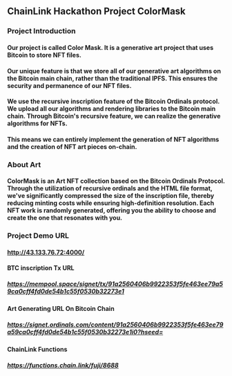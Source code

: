 ## ChainLink Hackathon Project ColorMask

### Project Introduction
#### Our project is called Color Mask. It is a generative art project that uses Bitcoin to store NFT files.

#### Our unique feature is that we store all of our generative art algorithms on the Bitcoin main chain, rather than the traditional IPFS. This ensures the security and permanence of our NFT files.

#### We use the recursive inscription feature of the Bitcoin Ordinals protocol. We upload all our algorithms and rendering libraries to the Bitcoin main chain. Through Bitcoin's recursive feature, we can realize the generative algorithms for NFTs.
#### This means we can entirely implement the generation of NFT algorithms and the creation of NFT art pieces on-chain.

### About Art

#### ColorMask is an Art NFT collection based on the Bitcoin Ordinals Protocol. Through the utilization of recursive ordinals and the HTML file format, we've significantly compressed the size of the inscription file, thereby reducing minting costs while ensuring high-definition resolution. Each NFT work is randomly generated, offering you the ability to choose and create the one that resonates with you.


### Project Demo URL
#### http://43.133.76.72:4000/

#### BTC inscription Tx URL
##### https://mempool.space/signet/tx/91a2560406b9922353f5fe463ee79a59ca0cff4fd0de54b1c55f0530b32273e1

#### Art Generating URL On Bitcoin Chain
##### https://signet.ordinals.com/content/91a2560406b9922353f5fe463ee79a59ca0cff4fd0de54b1c55f0530b32273e1i0?hseed=

#### ChainLink Functions
##### https://functions.chain.link/fuji/8688 
